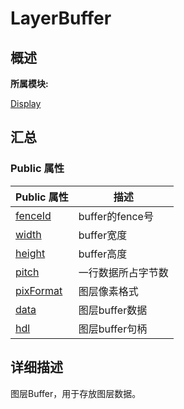 # LayerBuffer


## **概述**

**所属模块:**

[Display](_display.md)


## **汇总**


### Public 属性

  | Public&nbsp;属性 | 描述 | 
| -------- | -------- |
| [fenceId](_display.md#fenceid) | buffer的fence号 | 
| [width](_display.md#width-37) | buffer宽度 | 
| [height](_display.md#height-37) | buffer高度 | 
| [pitch](_display.md#pitch) | 一行数据所占字节数 | 
| [pixFormat](_display.md#pixformat-22) | 图层像素格式 | 
| [data](_display.md#data) | 图层buffer数据 | 
| [hdl](_display.md#hdl) | 图层buffer句柄 | 


## **详细描述**

图层Buffer，用于存放图层数据。
